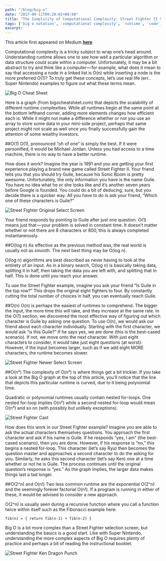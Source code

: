```yaml
---
path: "/blog/big-o"
date: "2017-09-11T09:20:02+00:00"
title: "The Simplicity of Computational Complexity: Street Fighter II VS. the Big O"
tags: ['big o notation', 'computational complexity', 'runtime', 'code', 'algorithms', 'data structures', 'web development', 'street fighter']
excerpt: 
---
```


This article first appeared on Medium [__here__](https://hackernoon.com/postgresql-explained-with-basketball-players-f99fb812c065)

Computational complexity is a tricky subject to wrap one’s head around. Understanding runtime allows one to see how well a particular algorithm or data structure could scale within a computer. Unfortunately, it may be a bit abstract to try and think like a computer — for example, what does it mean to say that accessing a node in a linked list is O(n) while inserting a node is the more preferred O(1)? To truly get these concepts, let’s use real life (err.. Super Nintendo) examples to figure out what these terms mean.

![Big O Cheat Sheet](https://cdn-images-1.medium.com/max/1200/1*BuW10tGA1gyCnUTYP3YeFQ.png)

Here is a graph (from bigocheatsheet.com) that depicts the scalability of different runtime complexities. While all runtimes begin at the same point at the bottom lefthand corner, adding more elements changes how efficient each is. While it might not make a difference whether or not you use an array to store some data in your mini-side project, perhaps that same project might not scale as well once you finally successfully gain the attention of some wealthy investors.

##O(1)
O(1), pronounced “oh of one” is simply the best. If it were personified, it would be Michael Jordan. Unless you had access to a time machine, there is no way to have a better runtime.

How does it work? Imagine the year is 1991 and you are getting your first experience playing a brand new game called Street Fighter II. Your friend tells you that you should try Guile, because his Sonic Boom is pretty awesome. Unfortunately, the only information you have is the name Guile. You have no idea what he or she looks like and it’s another seven years before Google is founded. You could do a bit of deducing, sure, but you decide there is a quicker way. All you have to do is ask your friend, “Which one of these characters is Guile?”

![Street Fighter Original Select Screen](https://cdn-images-1.medium.com/max/1200/1*M2xEJSZfHjgwugvVsARuIA.jpeg)

Your friend responds by pointing to Guile after just one question. O(1) means just that — your problem is solved in constant time. It doesn’t matter whether or not there are 8 characters or 800, this is always completed instantaneously.

##O(log n)
As effective as the previous method was, the real world is usually not as smooth. The next best thing may be O(log n).

O(log n) algorithms are best described as never having to look at the entirety of an input. As in a binary search, O(log n) is basically taking data, splitting it in half, then taking the data you are left with, and splitting that in half. This is done until you reach your answer.

To use the Street Fighter example, imagine you ask your friend “Is Guile in the top row?” This drops the original eight fighters to four. By constantly cutting the total number of choices in half, you can eventually reach Guile.

##O(n)
O(n) is perhaps the easiest of runtimes to comprehend. The bigger the input, the more time this will take, and they increase at the same rate. In the O(1) section, we discovered the most effective way of figuring out which character is Guile by asking one question. To use O(n), we would ask our friend about each character individually. Starting with the first character, we would ask “is this Guile?” If he says yes, we are done (this is the best-cased scenario). If not, we move onto the next character. With just eight characters to consider, it would take just eight questions (at worst). However, if the input becomes larger, such as if we add eight MORE characters, the runtime becomes slower.


![Street Fighter Newer Select Screen](https://cdn-images-1.medium.com/max/1600/1*N1-PCyTMbY2qMBJMfzi53Q.png) 


##O(n²)
The complexity of O(n²) is where things get a bit trickier. If you take a look at the Big O graph at the top of this article, you’ll notice that the line that depicts this particular runtime is curved, due to it being polynomial time.

Quadratic or polynomial runtimes usually contain nested for-loops. One nested for-loop implies O(n²) while a second nested for-loop would mean O(n³) and so on (with possibly but unlikely exceptions).

![Street Fighter Cast](https://cdn-images-1.medium.com/max/1200/1*glyhac4CbLz25CyUj-ERHA.png)

How does this work in our Street Fighter example? Imagine you are able to ask the actual characters themselves questions. You approach the first character and ask if his name is Guile. If he responds “yes, I am” (the best-cased scenario), then you are done. However, if his response is “no,” this begins a nested for-loop. This character (let’s say Ryu) then becomes the question master and approaches a second character to do the asking for you. Similarly, he asks this second character (let’s say Ken) one at a time whether or not he is Guile. The process continues until the original question’s response is “yes.” As the graph implies, the larger data makes things last a tad longer.

##O(2^n) and O(n!)
Two less common runtime are the exponential O(2^n) and the seemingly forever factorial O(n!). If a program is running in either of these, it would be advised to consider a new approach.

O(2^n) is usually seen during a recursive function where you call a function twice within itself such as the Fibonacci example here:

```fib(n) = { return fib(n-1) + fib(n-2) }```

Big O is a lot more complex than a Street Fighter selection screen, but understanding the basics is a good start. Like with Super Nintendo, understanding the more complex aspects of Big O requires plenty of practice and perhaps a bit of reading the instructional booklet.

![Street Fighter Ken Dragon Punch](https://cdn-images-1.medium.com/max/1600/1*wuby9nnyYE9eo5zgk0H9xw.gif)
